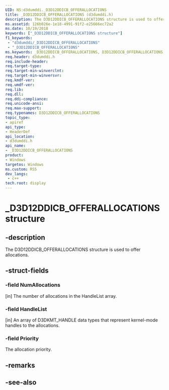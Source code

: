 ```yaml
---
UID: NS:d3dumddi._D3D12DDICB_OFFERALLOCATIONS
title: _D3D12DDICB_OFFERALLOCATIONS (d3dumddi.h)
description: The D3D12DDICB_OFFERALLOCATIONS structure is used to offer allocations.
ms.assetid: 126b026e-1e18-4991-91f2-e25666ec72a2
ms.date: 10/19/2018
keywords: ["_D3D12DDICB_OFFERALLOCATIONS structure"]
f1_keywords:
 - "d3dumddi/_D3D12DDICB_OFFERALLOCATIONS"
 - "_D3D12DDICB_OFFERALLOCATIONS"
ms.keywords: _D3D12DDICB_OFFERALLOCATIONS, D3D12DDICB_OFFERALLOCATIONS, 
req.header: d3dumddi.h
req.include-header:
req.target-type:
req.target-min-winverclnt:
req.target-min-winversvr:
req.kmdf-ver:
req.umdf-ver:
req.lib:
req.dll:
req.ddi-compliance:
req.unicode-ansi:
req.max-support:
req.typenames: D3D12DDICB_OFFERALLOCATIONS
topic_type: 
- apiref
api_type: 
- HeaderDef
api_location: 
- d3dumddi.h
api_name: 
- _D3D12DDICB_OFFERALLOCATIONS
product:
- Windows
targetos: Windows
ms.custom: RS5
dev_langs:
 - c++
tech.root: display
---
```


# _D3D12DDICB_OFFERALLOCATIONS structure

## -description

The D3D12DDICB_OFFERALLOCATIONS structure is used to offer allocations.

## -struct-fields

### -field NumAllocations

[in] The number of allocations in the HandleList array.

### -field HandleList

[in] An array of D3DKMT_HANDLE data types that represent kernel-mode handles to the allocations.

### -field Priority

The allocation priority.

## -remarks

## -see-also
